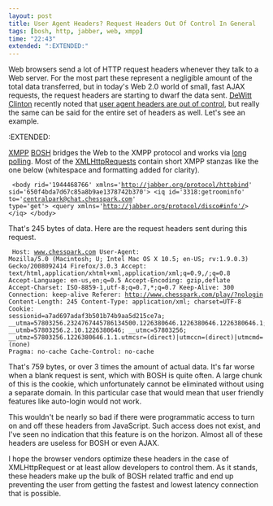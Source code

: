 ```yaml
---
layout: post
title: User Agent Headers? Request Headers Out Of Control In General
tags: [bosh, http, jabber, web, xmpp]
time: "22:43"
extended: ":EXTENDED:"
---
```


Web browsers send a lot of HTTP request headers whenever they talk to a Web server.  For the most part these represent a negligible amount of the total data transferred, but in today's Web 2.0 world of small, fast AJAX requests, the request headers are starting to dwarf the data sent.  [DeWitt Clinton](http://blog.unto.net) recently noted that [user agent headers are out of control](http://blog.unto.net/programming/user-agent-headers-are-out-of-control/), but really the same can be said for the entire set of headers as well.  Let's see an example.



:EXTENDED:

[XMPP](http://www.xmpp.org) [BOSH](http://www.xmpp.org/extensions/xep-0124.html) bridges the Web to the XMPP protocol and works via [long polling](http://en.wikipedia.org/wiki/Long_polling#Long_polling).  Most of the [XMLHttpRequests](http://en.wikipedia.org/wiki/Xmlhttprequest) contain short XMPP stanzas like the one below (whitespace and formatting added for clarity).

<code><pre>
&lt;body rid='1944468766' 
         xmlns='http://jabber.org/protocol/httpbind' 
         sid='650f4bda7d67c85a8b9ae1378742b370'&gt;
  &lt;iq id='3318:getroominfo' to='centralpark@chat.chesspark.com' type='get'&gt;
    &lt;query xmlns='http://jabber.org/protocol/disco#info'/&gt;
  &lt;/iq&gt;
&lt;/body&gt;
</pre></code>

That's 245 bytes of data.  Here are the request headers sent during this request.

<code><pre>
Host: www.chesspark.com
User-Agent: Mozilla/5.0 (Macintosh; U; Intel Mac OS X 10.5; en-US; rv:1.9.0.3) Gecko/2008092414 Firefox/3.0.3
Accept: text/html,application/xhtml+xml,application/xml;q=0.9,*/*;q=0.8
Accept-Language: en-us,en;q=0.5
Accept-Encoding: gzip,deflate
Accept-Charset: ISO-8859-1,utf-8;q=0.7,*;q=0.7
Keep-Alive: 300
Connection: keep-alive
Referer: http://www.chesspark.com/play/?nologin
Content-Length: 245
Content-Type: application/xml; charset=UTF-8
Cookie: sessionid=a7ad697adaf3b501b74b9aa5d215ce7a; __utma=57803256.2324767445786134500.1226380646.1226380646.1226380646.1; __utmb=57803256.2.10.1226380646; __utmc=57803256; __utmz=57803256.1226380646.1.1.utmcsr=(direct)|utmccn=(direct)|utmcmd=(none)
Pragma: no-cache
Cache-Control: no-cache
</pre></code>

That's 759 bytes, or over 3 times the amount of actual data.  It's far worse when a blank request is sent, which with BOSH is quite often.  A large chunk of this is the cookie, which unfortunately cannot be eliminated without using a separate domain.  In this particular case that would mean that user friendly features like auto-login would not work.

This wouldn't be nearly so bad if there were programmatic access to turn on and off these headers from JavaScript.  Such access does not exist, and I've seen no indication that this feature is on the horizon.  Almost all of these headers are useless for BOSH or even AJAX.

I hope the browser vendors optimize these headers in the case of XMLHttpRequest or at least allow developers to control them.  As it stands, these headers make up the bulk of BOSH related traffic and end up preventing the user from getting the fastest and lowest latency connection that is possible.
